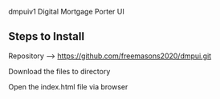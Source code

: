  dmpuiv1
Digital Mortgage Porter UI

Steps to Install
----------------
Repository --> https://github.com/freemasons2020/dmpui.git

Download the files to directory

Open the index.html file via browser




